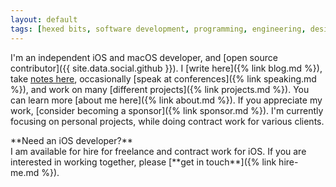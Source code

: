 ```yaml
---
layout: default
tags: [hexed bits, software development, programming, engineering, design patterns, ios, objective-c, swift, ethics]
---
```


I'm an independent iOS and macOS developer, and [open source contributor]({{ site.data.social.github }}).
I [write here]({% link blog.md %}), take [notes here](https://jessesquires.github.io/TIL/), occasionally [speak at conferences]({% link speaking.md %}), and work on many [different projects]({% link projects.md %}).
You can learn more [about me here]({% link about.md %}).
If you appreciate my work, [consider becoming a sponsor]({% link sponsor.md %}).
I'm currently focusing on personal projects, while doing contract work for various clients.

<div class="d-block bg-light px-4 pt-3 mt-4 border rounded" markdown="1">
**Need an iOS developer?**<br/>
I am available for hire for freelance and contract work for iOS.
If you are interested in working together, please [**get in touch**]({% link hire-me.md %}).
</div>
